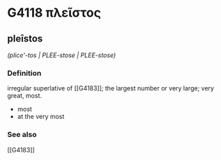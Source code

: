 # G4118 πλεῖστος

## pleîstos

_(plice'-tos | PLEE-stose | PLEE-stose)_

### Definition

irregular superlative of [[G4183]]; the largest number or very large; very great, most.

- most
- at the very most

### See also

[[G4183]]

